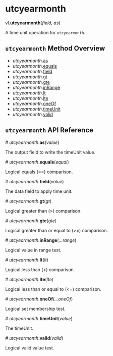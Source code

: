 # utcyearmonth

vl.<b>utcyearmonth</b>(<em>field, as</em>)

A time unit operation for <code>utcyearmonth</code>.

## <code>utcyearmonth</code> Method Overview

* <em>utcyearmonth</em>.<a href="#as">as</a>
* <em>utcyearmonth</em>.<a href="#equals">equals</a>
* <em>utcyearmonth</em>.<a href="#field">field</a>
* <em>utcyearmonth</em>.<a href="#gt">gt</a>
* <em>utcyearmonth</em>.<a href="#gte">gte</a>
* <em>utcyearmonth</em>.<a href="#inRange">inRange</a>
* <em>utcyearmonth</em>.<a href="#lt">lt</a>
* <em>utcyearmonth</em>.<a href="#lte">lte</a>
* <em>utcyearmonth</em>.<a href="#oneOf">oneOf</a>
* <em>utcyearmonth</em>.<a href="#timeUnit">timeUnit</a>
* <em>utcyearmonth</em>.<a href="#valid">valid</a>

## <code>utcyearmonth</code> API Reference

<a name="as">#</a>
<em>utcyearmonth</em>.<b>as</b>(<em>value</em>)

The output field to write the timeUnit value.

<a name="equals">#</a>
<em>utcyearmonth</em>.<b>equals</b>(<em>equal</em>)

Logical equals (==) comparison.

<a name="field">#</a>
<em>utcyearmonth</em>.<b>field</b>(<em>value</em>)

The data field to apply time unit.

<a name="gt">#</a>
<em>utcyearmonth</em>.<b>gt</b>(<em>gt</em>)

Logical greater than (>) comparison.

<a name="gte">#</a>
<em>utcyearmonth</em>.<b>gte</b>(<em>gte</em>)

Logical greater than or equal to (>=) comparison.

<a name="inRange">#</a>
<em>utcyearmonth</em>.<b>inRange</b>(<em>...range</em>)

Logical value in range test.

<a name="lt">#</a>
<em>utcyearmonth</em>.<b>lt</b>(<em>lt</em>)

Logical less than (<) comparison.

<a name="lte">#</a>
<em>utcyearmonth</em>.<b>lte</b>(<em>lte</em>)

Logical less than or equal to (<=) comparison.

<a name="oneOf">#</a>
<em>utcyearmonth</em>.<b>oneOf</b>(<em>...oneOf</em>)

Logical set membership test.

<a name="timeUnit">#</a>
<em>utcyearmonth</em>.<b>timeUnit</b>(<em>value</em>)

The timeUnit.

<a name="valid">#</a>
<em>utcyearmonth</em>.<b>valid</b>(<em>valid</em>)

Logical valid value test.

